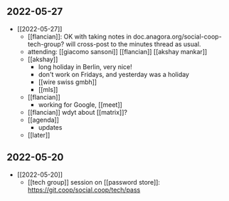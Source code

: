 
## 2022-05-27
- [[2022-05-27]]
  - [[flancian]]: OK with taking notes in doc.anagora.org/social-coop-tech-group? will cross-post to the minutes thread as usual.
  - attending: [[giacomo sansoni]] [[flancian]] [[akshay mankar]]
  - [[akshay]]
      - long holiday in Berlin, very nice!
      - don't work on Fridays, and yesterday was a holiday
      - [[wire swiss gmbh]]
      - [[mls]]
  - [[flancian]]
      - working for Google, [[meet]]
  - [[flancian]] wdyt about [[matrix]]?
  - [[agenda]]
      - updates
  - [[later]]

## 2022-05-20
- [[2022-05-20]]
  - [[tech group]] session on [[password store]]: https://git.coop/social.coop/tech/pass


